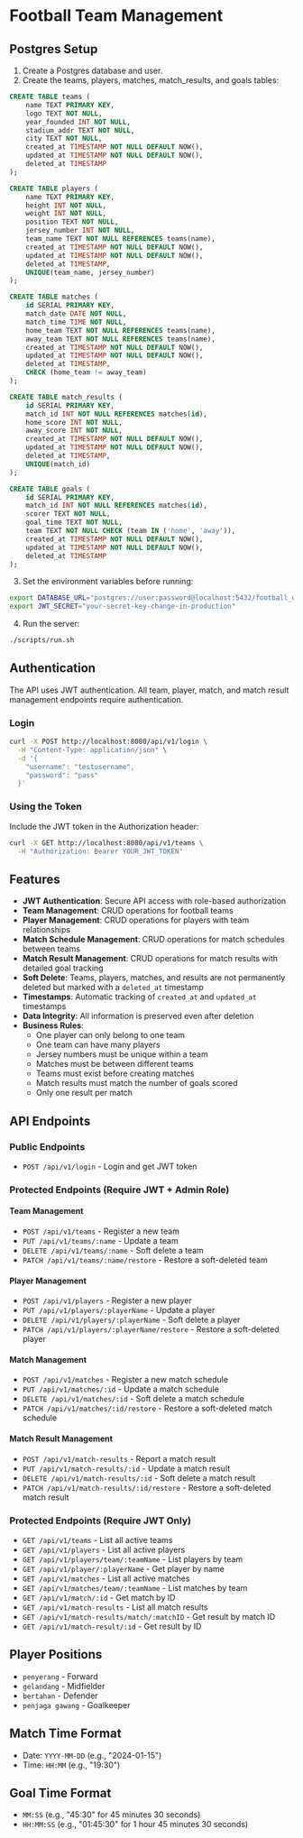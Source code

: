 # Football Team Management

## Postgres Setup

1. Create a Postgres database and user.
2. Create the teams, players, matches, match_results, and goals tables:

```sql
CREATE TABLE teams (
    name TEXT PRIMARY KEY,
    logo TEXT NOT NULL,
    year_founded INT NOT NULL,
    stadium_addr TEXT NOT NULL,
    city TEXT NOT NULL,
    created_at TIMESTAMP NOT NULL DEFAULT NOW(),
    updated_at TIMESTAMP NOT NULL DEFAULT NOW(),
    deleted_at TIMESTAMP
);

CREATE TABLE players (
    name TEXT PRIMARY KEY,
    height INT NOT NULL,
    weight INT NOT NULL,
    position TEXT NOT NULL,
    jersey_number INT NOT NULL,
    team_name TEXT NOT NULL REFERENCES teams(name),
    created_at TIMESTAMP NOT NULL DEFAULT NOW(),
    updated_at TIMESTAMP NOT NULL DEFAULT NOW(),
    deleted_at TIMESTAMP,
    UNIQUE(team_name, jersey_number)
);

CREATE TABLE matches (
    id SERIAL PRIMARY KEY,
    match_date DATE NOT NULL,
    match_time TIME NOT NULL,
    home_team TEXT NOT NULL REFERENCES teams(name),
    away_team TEXT NOT NULL REFERENCES teams(name),
    created_at TIMESTAMP NOT NULL DEFAULT NOW(),
    updated_at TIMESTAMP NOT NULL DEFAULT NOW(),
    deleted_at TIMESTAMP,
    CHECK (home_team != away_team)
);

CREATE TABLE match_results (
    id SERIAL PRIMARY KEY,
    match_id INT NOT NULL REFERENCES matches(id),
    home_score INT NOT NULL,
    away_score INT NOT NULL,
    created_at TIMESTAMP NOT NULL DEFAULT NOW(),
    updated_at TIMESTAMP NOT NULL DEFAULT NOW(),
    deleted_at TIMESTAMP,
    UNIQUE(match_id)
);

CREATE TABLE goals (
    id SERIAL PRIMARY KEY,
    match_id INT NOT NULL REFERENCES matches(id),
    scorer TEXT NOT NULL,
    goal_time TEXT NOT NULL,
    team TEXT NOT NULL CHECK (team IN ('home', 'away')),
    created_at TIMESTAMP NOT NULL DEFAULT NOW(),
    updated_at TIMESTAMP NOT NULL DEFAULT NOW(),
    deleted_at TIMESTAMP
);
```

3. Set the environment variables before running:

```bash
export DATABASE_URL="postgres://user:password@localhost:5432/football_db?sslmode=disable"
export JWT_SECRET="your-secret-key-change-in-production"
```

4. Run the server:

```bash
./scripts/run.sh
```

## Authentication

The API uses JWT authentication. All team, player, match, and match result management endpoints require authentication.

### Login
```bash
curl -X POST http://localhost:8080/api/v1/login \
  -H "Content-Type: application/json" \
  -d '{
    "username": "testusername",
    "password": "pass"
  }'
```

### Using the Token
Include the JWT token in the Authorization header:
```bash
curl -X GET http://localhost:8080/api/v1/teams \
  -H "Authorization: Bearer YOUR_JWT_TOKEN"
```

## Features

- **JWT Authentication**: Secure API access with role-based authorization
- **Team Management**: CRUD operations for football teams
- **Player Management**: CRUD operations for players with team relationships
- **Match Schedule Management**: CRUD operations for match schedules between teams
- **Match Result Management**: CRUD operations for match results with detailed goal tracking
- **Soft Delete**: Teams, players, matches, and results are not permanently deleted but marked with a `deleted_at` timestamp
- **Timestamps**: Automatic tracking of `created_at` and `updated_at` timestamps
- **Data Integrity**: All information is preserved even after deletion
- **Business Rules**: 
  - One player can only belong to one team
  - One team can have many players
  - Jersey numbers must be unique within a team
  - Matches must be between different teams
  - Teams must exist before creating matches
  - Match results must match the number of goals scored
  - Only one result per match

## API Endpoints

### Public Endpoints
- `POST /api/v1/login` - Login and get JWT token

### Protected Endpoints (Require JWT + Admin Role)

#### Team Management
- `POST /api/v1/teams` - Register a new team
- `PUT /api/v1/teams/:name` - Update a team
- `DELETE /api/v1/teams/:name` - Soft delete a team
- `PATCH /api/v1/teams/:name/restore` - Restore a soft-deleted team

#### Player Management
- `POST /api/v1/players` - Register a new player
- `PUT /api/v1/players/:playerName` - Update a player
- `DELETE /api/v1/players/:playerName` - Soft delete a player
- `PATCH /api/v1/players/:playerName/restore` - Restore a soft-deleted player

#### Match Management
- `POST /api/v1/matches` - Register a new match schedule
- `PUT /api/v1/matches/:id` - Update a match schedule
- `DELETE /api/v1/matches/:id` - Soft delete a match schedule
- `PATCH /api/v1/matches/:id/restore` - Restore a soft-deleted match schedule

#### Match Result Management
- `POST /api/v1/match-results` - Report a match result
- `PUT /api/v1/match-results/:id` - Update a match result
- `DELETE /api/v1/match-results/:id` - Soft delete a match result
- `PATCH /api/v1/match-results/:id/restore` - Restore a soft-deleted match result

### Protected Endpoints (Require JWT Only)
- `GET /api/v1/teams` - List all active teams
- `GET /api/v1/players` - List all active players
- `GET /api/v1/players/team/:teamName` - List players by team
- `GET /api/v1/player/:playerName` - Get player by name
- `GET /api/v1/matches` - List all active matches
- `GET /api/v1/matches/team/:teamName` - List matches by team
- `GET /api/v1/match/:id` - Get match by ID
- `GET /api/v1/match-results` - List all match results
- `GET /api/v1/match-results/match/:matchID` - Get result by match ID
- `GET /api/v1/match-result/:id` - Get result by ID

## Player Positions
- `penyerang` - Forward
- `gelandang` - Midfielder  
- `bertahan` - Defender
- `penjaga gawang` - Goalkeeper

## Match Time Format
- Date: `YYYY-MM-DD` (e.g., "2024-01-15")
- Time: `HH:MM` (e.g., "19:30")

## Goal Time Format
- `MM:SS` (e.g., "45:30" for 45 minutes 30 seconds)
- `HH:MM:SS` (e.g., "01:45:30" for 1 hour 45 minutes 30 seconds)

